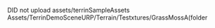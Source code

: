 DID not upload
assets/terrinSampleAssets
Assets/TerrinDemoSceneURP/Terrain/Testxtures/GrassMossA(folder
